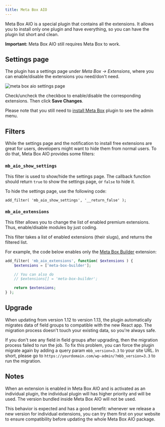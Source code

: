 ```yaml
---
title: Meta Box AIO
---
```


Meta Box AIO is a special plugin that contains all the extensions. It allows you to install only one plugin and have everything, so you can have the plugin list short and clean.

**Important:** Meta Box AIO still requires Meta Box to work.

## Settings page

The plugin has a settings page under *Meta Box &rarr; Extensions*, where you can enable/disable the extensions you need/don't need.

![meta box aio settings page](https://imgur.com/gBFCrB1.png)

Check/uncheck the checkbox to enable/disable the corresponding extensions. Then click **Save Changes**.

Please note that you still need to [install Meta Box](/installation/) plugin to see the admin menu.

## Filters

While the settings page and the notification to install free extensions are great for users, developers might want to hide them from normal users. To do that, Meta Box AIO provides some filters:

### `mb_aio_show_settings`

This filter is used to show/hide the settings page. The callback function should return `true` to show the settings page, or `false` to hide it.

To hide the settings page, use the following code:

```
add_filter( 'mb_aio_show_settings', '__return_false' );
```

### `mb_aio_extensions`

This filter allows you to change the list of enabled premium extensions. Thus, enable/disable modules by just coding.

This filter takes a list of enabled extensions (their slugs), and returns the filtered list.

For example, the code below enables only the [Meta Box Builder](/extensions/meta-box-builder/) extension:

```php
add_filter( 'mb_aio_extensions', function( $extensions ) {
    $extensions = ['meta-box-builder'];

    // You can also do
    // $extensions[] = 'meta-box-builder';

    return $extensions;
} );
```

## Upgrade

When updating from version 1.12 to version 1.13, the plugin automatically migrates data of field groups to compatible with the new React app. The migration process doesn't touch your existing data, so you're always safe.

If you don't see any field in field groups after upgrading, then the migration process failed to run the job. To fix this problem, you can force the plugin migrate again by adding a query param `mbb_version=3.3` to your site URL. In short, please go to `https://yourdomain.com/wp-admin/?mbb_version=3.3` to run the migration.

## Notes

When an extension is enabled in Meta Box AIO and is activated as an individual plugin, the individual plugin will has higher priority and will be used. The version bundled inside Meta Box AIO will not be used.

This behavior is expected and has a good benefit: whenever we release a new version for individual extensions, you can try them first on your website to ensure compatibility before updating the whole Meta Box AIO package.
